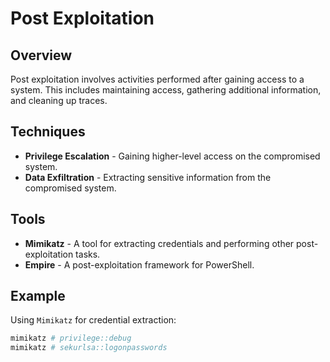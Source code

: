 
# Post Exploitation

## Overview
Post exploitation involves activities performed after gaining access to a system. This includes maintaining access, gathering additional information, and cleaning up traces.

## Techniques
- **Privilege Escalation** - Gaining higher-level access on the compromised system.
- **Data Exfiltration** - Extracting sensitive information from the compromised system.

## Tools
- **Mimikatz** - A tool for extracting credentials and performing other post-exploitation tasks.
- **Empire** - A post-exploitation framework for PowerShell.

## Example
Using `Mimikatz` for credential extraction:
```bash
mimikatz # privilege::debug
mimikatz # sekurlsa::logonpasswords

